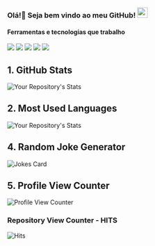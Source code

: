### Olá!👋 Seja bem vindo ao meu GitHub! <img src="https://github.com/TheDudeThatCode/TheDudeThatCode/blob/master/Assets/Earth.gif" width="24px">

#### Ferramentas e tecnologias que trabalho

<!--
**Marcelo46/Marcelo46** is a ✨ _special_ ✨ repository because its `README.md` (this file) appears on your GitHub profile.
- 🔭 I’m currently working on ...
- 🌱 I’m currently learning ...
- 👯 I’m looking to collaborate on ...
- 🤔 I’m looking for help with ...
- 💬 Ask me about ...
- 📫 How to reach me: ...
- 😄 Pronouns: ...
- ⚡ Fun fact: ...

# Top 5 Badges That Will Take Your GitHub Repository to the Next Level
-->

<img src= "https://img.shields.io/badge/Language-HTML5-informational?style=flat&logo&logo=html&logoColor=white&color=1E90FF">
<img src = "https://img.shields.io/badge/Code-Ruby-informational?style=flat&logo=Ruby&logoColor=white&color=1E90FF">
<img src= "https://img.shields.io/badge/BD-Oracle-informational?style=flat-square&logo&logo=Oracle&logoColor=white&color=1E90FF">
<img src= "https://img.shields.io/badge/BD-PostgreSQL-informational?style=flat&logo=postgresql&logoColor=white&color=1E90FF">
<img src= "https://img.shields.io/badge/BD-Firebird-informational?style=flat&logo=firebird&logoColor=white&color=1E90FF">

 ## 1. GitHub Stats
 ![Your Repository's Stats](https://github-readme-stats.vercel.app/api?username=Marcelo46&show_icons=true&theme=tokyonight)
 ## 2. Most Used Languages
 ![Your Repository's Stats](https://github-readme-stats.vercel.app/api/top-langs/?username=Marcelo46&theme=tokyonight)
 <!--
 ## 3. Contributors Badge
 ![Your Repository's Stats](https://contrib.rocks/image?repo=Tanu-N-Prabhu/Python)
 -->
 ## 4. Random Joke Generator
 ![Jokes Card](https://readme-jokes.vercel.app/api)
 ## 5. Profile View Counter
 ![Profile View Counter](https://komarev.com/ghpvc/?username=Marcelo46)
 ### Repository View Counter - HITS
 ![Hits](https://hitcounter.pythonanywhere.com/count/tag.svg?url=https://github.com/Marcelo46/Python)


